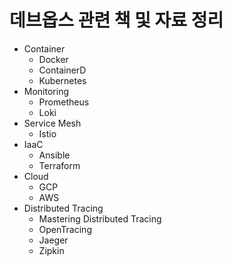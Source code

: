 # 데브옵스 관련 책 및 자료 정리

* Container
  * Docker
  * ContainerD
  * Kubernetes
* Monitoring
  * Prometheus
  * Loki
* Service Mesh
  * Istio
* IaaC
  * Ansible
  * Terraform
* Cloud
  * GCP
  * AWS
* Distributed Tracing
  * Mastering Distributed Tracing
  * OpenTracing
  * Jaeger
  * Zipkin